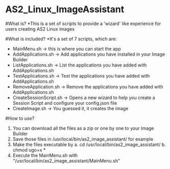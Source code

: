 # AS2_Linux_ImageAssistant

#What is? 
*This is a set of scripts to provide a 'wizard' like experience for users creating AS2 Linux images

#What is included?
*It's a set of 7 scripts, which are:
 - MainMenu.sh -> this is where you can start the app
 - AddApplications.sh -> Add applications you have installed in your Image Builder
 - ListApplications.sh -> List the applications you have added with AddApplications.sh
 - TestApplications.sh -> Test the applications you have added with AddApplications.sh
 - RemoveApplication.sh -> Remove the applications you have added with AddApplications.sh
 - CreateSessionScript.sh -> Opens a new wizard to help you create a Session Script and configure your config.json file
 - CreateImage.sh -> You guessed it, it creates the image

#How to use?
  1. You can download all the files as a zip or one by one to your Image Builder
  2. Save those files in /usr/local/bin/as2_image_assistant/ for example
  3. Make the files executable by
     a. cd /usr/local/bin/as2_image_assistant/
     b. chmod ugo+x *
  4. Execute the MainMenu.sh with "/usr/local/bin/as2_image_assistant/MainMenu.sh"

